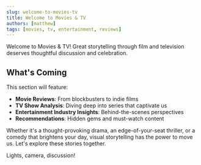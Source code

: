 ```yaml
---
slug: welcome-to-movies-tv
title: Welcome to Movies & TV
authors: [matthew]
tags: [movies, tv, entertainment, reviews]
---
```


Welcome to Movies & TV! Great storytelling through film and television deserves thoughtful discussion and celebration.

<!--truncate-->

## What's Coming

This section will feature:

- **Movie Reviews**: From blockbusters to indie films
- **TV Show Analysis**: Diving deep into series that captivate us
- **Entertainment Industry Insights**: Behind-the-scenes perspectives
- **Recommendations**: Hidden gems and must-watch content

Whether it's a thought-provoking drama, an edge-of-your-seat thriller, or a comedy that brightens your day, visual storytelling has the power to move us. Let's explore these stories together.

Lights, camera, discussion!